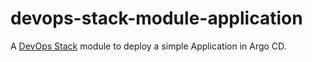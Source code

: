 # devops-stack-module-application

A [DevOps Stack](https://devops-stack.io) module to deploy a simple Application in Argo CD.
